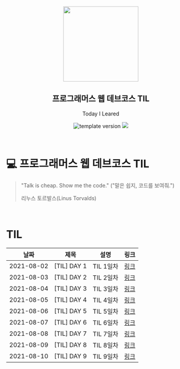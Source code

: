 <br/>
<p align="middle" >
  <img width="200px;" src="./src/images/prgms-logo.png"/>
</p>
<h2 align="middle">프로그래머스 웹 데브코스 TIL</h2>
<p align="middle">Today I Leared</p>
<p align="middle">
  <img src="https://img.shields.io/badge/version-1.0.0-blue?style=flat-square" alt="template version"/>
  <img src="https://img.shields.io/badge/language-md-md.svg?style=flat-square"/>
</p>

<p align="middle">
  <!-- <a href="#">☕ 블로그 링크</a> -->  
</p>

<br/>

# 💻 프로그래머스 웹 데브코스 TIL

> "Talk is cheap. Show me the code."
> ("말은 쉽지, 코드를 보여줘.")
>
> 리누스 토르발스(Linus Torvalds)

<br/>

# TIL

|날짜|제목|설명|링크|
|---|---|---|---|
|2021-08-02|[TIL] DAY 1|TIL 1일차|[링크](https://hidelookit.tistory.com/247?category=1039705)|
|2021-08-03|[TIL] DAY 2|TIL 2일차|[링크](https://hidelookit.tistory.com/250?category=1039705)|
|2021-08-04|[TIL] DAY 3|TIL 3일차|[링크](https://hidelookit.tistory.com/253?category=1039705)|
|2021-08-05|[TIL] DAY 4|TIL 4일차|[링크](https://hidelookit.tistory.com/254?category=1039705)|
|2021-08-06|[TIL] DAY 5|TIL 5일차|[링크](https://hidelookit.tistory.com/256?category=1039705)|
|2021-08-07|[TIL] DAY 6|TIL 6일차|[링크](https://hidelookit.tistory.com/259?category=1039705)|
|2021-08-08|[TIL] DAY 7|TIL 7일차|[링크](https://hidelookit.tistory.com/260?category=1039705)|
|2021-08-09|[TIL] DAY 8|TIL 8일차|[링크](https://hidelookit.tistory.com/261?category=1039705)|
|2021-08-10|[TIL] DAY 9|TIL 9일차|[링크](https://hidelookit.tistory.com/262?category=1039705)|
